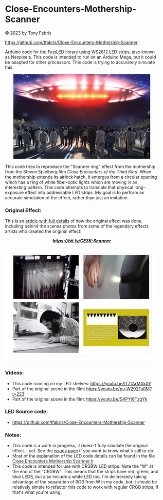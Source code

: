 Close-Encounters-Mothership-Scanner
==============================================================================
&copy; 2023 by Tony Fabris

https://github.com/tfabris/Close-Encounters-Mothership-Scanner

Arduino code for the FastLED library using WS2812 LED strips, also known as
Neopixels. This code is intended to run on an Arduino Mega, but it could be
adapted for other processors. This code is trying to accurately simulate this:

<center><p style="text-align: center;">

![CE3KMovieStill](CE3K%20Movie%20Still%20Small.jpg)

</p></center>

This code tries to reproduce the "Scanner ring" effect from the mothership from
the Steven Spielberg film *Close Encounters of the Third Kind*. When the
mothership extends its airlock hatch, it emerges from a circular opening which
has a ring of white fiber-optic lights which are moving in an interesting
pattern. This code attempts to translate that physical long-exposure effect
into addressable LED strips. My goal is to perform an accurate simulation of
the effect, rather than just an imitation.

### Original Effect:

This is an [article with full details](https://bit.ly/CE3K-Scanner) of how the
original effect was done, including behind the scenes photos from some of the
legendary effects artists who created the original effect:

<center><p style="text-align: center;">

***https://bit.ly/CE3K-Scanner***

[![EffectArticleThumbnail](Effect%20Article%20Thumbnail.jpg)](https://bit.ly/CE3K-Scanner)

</p></center>

### Videos:
- This code running on my LED shelves: https://youtu.be/tTZtArMXk0Y
- Part of the original scene in the film: https://youtu.be/pu-W292TsRM?t=223
- Part of the original scene in the film: https://youtu.be/S4PYI6TzqYk

### LED Source code:
- https://github.com/tfabris/Close-Encounters-Mothership-Scanner

### Notes:
- This code is a work in progress, it doesn't fully simulate the original
  effect... yet. See the [issues page](../../issues) if you want to know what's
  still to-do.
- Most of the explanation of the LED code details can be found in the file
  [Close Encounters Mothership Scanner.h](Close%20Encounters%20Mothership%20Scanner.h)
- This code is intended for use with CRGBW LED strips. Note the "W" at the end
  of the "CRGBW". This means that the strips have red, green, and blue LEDS,
  but also include a white LED too. I'm deliberately taking advantage of the
  separation of RGB from W in my code, but it should be relatively simple to
  refactor this code to work with regular CRGB strips, if that's what you're
  using.

